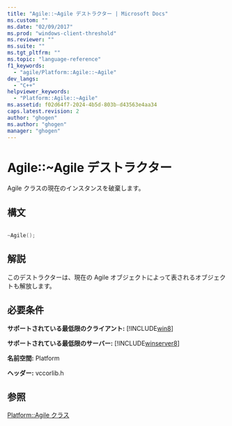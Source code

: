 ```yaml
---
title: "Agile::~Agile デストラクター | Microsoft Docs"
ms.custom: ""
ms.date: "02/09/2017"
ms.prod: "windows-client-threshold"
ms.reviewer: ""
ms.suite: ""
ms.tgt_pltfrm: ""
ms.topic: "language-reference"
f1_keywords: 
  - "agile/Platform::Agile::~Agile"
dev_langs: 
  - "C++"
helpviewer_keywords: 
  - "Platform::Agile::~Agile"
ms.assetid: f02d64f7-2024-4b5d-803b-d43563e4aa34
caps.latest.revision: 2
author: "ghogen"
ms.author: "ghogen"
manager: "ghogen"
---
```

# Agile::~Agile デストラクター
Agile クラスの現在のインスタンスを破棄します。  
  
## 構文  
  
```cpp  
  
~Agile();  
```  
  
## 解説  
 このデストラクターは、現在の Agile オブジェクトによって表されるオブジェクトも解放します。  
  
## 必要条件  
 **サポートされている最低限のクライアント:** [!INCLUDE[win8](../cppcx/includes/win8-md.md)]  
  
 **サポートされている最低限のサーバー:** [!INCLUDE[winserver8](../cppcx/includes/winserver8-md.md)]  
  
 **名前空間:** Platform  
  
 **ヘッダー:** vccorlib.h  
  
## 参照  
 [Platform::Agile クラス](../cppcx/platform-agile-class.md)